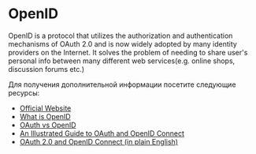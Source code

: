 # OpenID

OpenID is a protocol that utilizes the authorization and authentication mechanisms of OAuth 2.0 and is now widely adopted by many identity providers on the Internet.
It solves the problem of needing to share user's personal info between many different web services(e.g. online shops, discussion forums etc.)

Для получения дополнительной информации посетите следующие ресурсы:

- [Official Website](https://openid.net/)
- [What is OpenID](https://openid.net/connect/)
- [OAuth vs OpenID](https://securew2.com/blog/oauth-vs-openid-which-is-better)
- [An Illustrated Guide to OAuth and OpenID Connect](https://www.youtube.com/watch?v=t18YB3xDfXI)
- [OAuth 2.0 and OpenID Connect (in plain English)](https://www.youtube.com/watch?v=996oiexhze0)